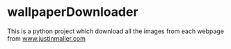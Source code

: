 # wallpaperDownloader
This is a python project which download all the images from each webpage from www.justinmaller.com 
